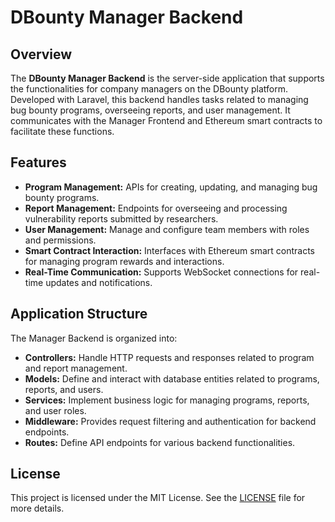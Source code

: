# DBounty Manager Backend

## Overview

The **DBounty Manager Backend** is the server-side application that supports the functionalities for company managers on the DBounty platform. Developed with Laravel, this backend handles tasks related to managing bug bounty programs, overseeing reports, and user management. It communicates with the Manager Frontend and Ethereum smart contracts to facilitate these functions.

## Features

- **Program Management:** APIs for creating, updating, and managing bug bounty programs.
- **Report Management:** Endpoints for overseeing and processing vulnerability reports submitted by researchers.
- **User Management:** Manage and configure team members with roles and permissions.
- **Smart Contract Interaction:** Interfaces with Ethereum smart contracts for managing program rewards and interactions.
- **Real-Time Communication:** Supports WebSocket connections for real-time updates and notifications.

## Application Structure

The Manager Backend is organized into:

- **Controllers:** Handle HTTP requests and responses related to program and report management.
- **Models:** Define and interact with database entities related to programs, reports, and users.
- **Services:** Implement business logic for managing programs, reports, and user roles.
- **Middleware:** Provides request filtering and authentication for backend endpoints.
- **Routes:** Define API endpoints for various backend functionalities.

## License
This project is licensed under the MIT License. See the [LICENSE](LICENSE) file for more details.
